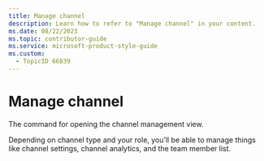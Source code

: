```yaml
---
title: Manage channel
description: Learn how to refer to "Manage channel" in your content.
ms.date: 08/22/2023
ms.topic: contributor-guide
ms.service: microsoft-product-style-guide
ms.custom:
  - TopicID 66839
---
```



# Manage channel

The command for opening the channel management view. 

Depending on channel type and your role, you’ll be able to manage things like channel settings, channel analytics, and the team member list.

